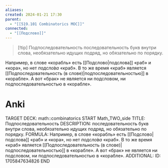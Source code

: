 ```yaml
---
aliases: 
created: 2024-01-21 17:30
parent:
  - "[[519.101 Combinatorics MOC]]"
connected:
  - "[[Подслово]]"
---
```


> [!tip] Подпоследовательность
> последовательность букв внутри слова, необязательно идущих подряд, но обязательно по порядку. 

Например, в слове «корабль» есть [[Подслово|подслова]]  «раб» и «кора», но нет _подсло́ва_ «краб». В то же время «краб» является [[Подпоследовательность (в слове)|подпоследовательностью]]  в «корабле». А вот «брак» не является ни подсловом, ни подпоследовательностью в «корабле».

# Anki
TARGET DECK: math::combinatorics
START
Math_TWO_side
TITLE: Подпоследовательность
DESCRIPTION: последовательность букв внутри слова, необязательно идущих подряд, но обязательно по порядку. 
FORMULA: Например, в слове «корабль» есть [[Подслово|подслова]]  «раб» и «кора», но нет _подсло́ва_ «краб». В то же время «краб» является [[Подпоследовательность (в слове)|подпоследовательностью]]  в «корабле». А вот «брак» не является ни подсловом, ни подпоследовательностью в «корабле».
ADDITIONAL:
ID: 1705847634826
END